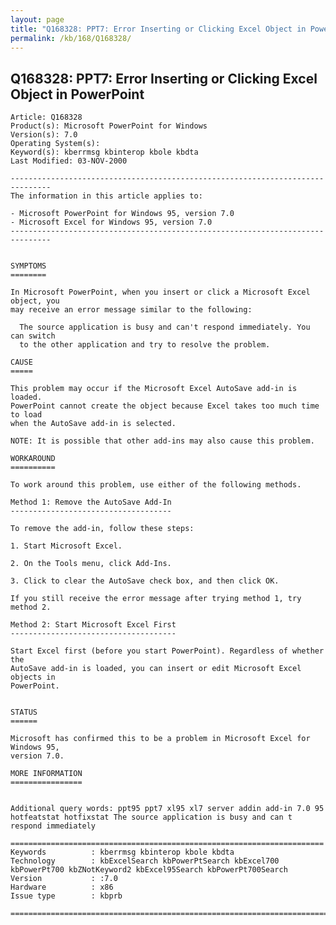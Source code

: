 ```yaml
---
layout: page
title: "Q168328: PPT7: Error Inserting or Clicking Excel Object in PowerPoint"
permalink: /kb/168/Q168328/
---
```


## Q168328: PPT7: Error Inserting or Clicking Excel Object in PowerPoint

	Article: Q168328
	Product(s): Microsoft PowerPoint for Windows
	Version(s): 7.0
	Operating System(s): 
	Keyword(s): kberrmsg kbinterop kbole kbdta
	Last Modified: 03-NOV-2000
	
	-------------------------------------------------------------------------------
	The information in this article applies to:
	
	- Microsoft PowerPoint for Windows 95, version 7.0 
	- Microsoft Excel for Windows 95, version 7.0 
	-------------------------------------------------------------------------------
	
	
	SYMPTOMS
	========
	
	In Microsoft PowerPoint, when you insert or click a Microsoft Excel object, you
	may receive an error message similar to the following:
	
	  The source application is busy and can't respond immediately. You can switch
	  to the other application and try to resolve the problem.
	
	CAUSE
	=====
	
	This problem may occur if the Microsoft Excel AutoSave add-in is loaded.
	PowerPoint cannot create the object because Excel takes too much time to load
	when the AutoSave add-in is selected.
	
	NOTE: It is possible that other add-ins may also cause this problem.
	
	WORKAROUND
	==========
	
	To work around this problem, use either of the following methods.
	
	Method 1: Remove the AutoSave Add-In
	------------------------------------
	
	To remove the add-in, follow these steps:
	
	1. Start Microsoft Excel.
	
	2. On the Tools menu, click Add-Ins.
	
	3. Click to clear the AutoSave check box, and then click OK.
	
	If you still receive the error message after trying method 1, try method 2.
	
	Method 2: Start Microsoft Excel First
	-------------------------------------
	
	Start Excel first (before you start PowerPoint). Regardless of whether the
	AutoSave add-in is loaded, you can insert or edit Microsoft Excel objects in
	PowerPoint.
	
	
	STATUS
	======
	
	Microsoft has confirmed this to be a problem in Microsoft Excel for Windows 95,
	version 7.0.
	
	MORE INFORMATION
	================
	
	
	Additional query words: ppt95 ppt7 xl95 xl7 server addin add-in 7.0 95 hotfeatstat hotfixstat The source application is busy and can t respond immediately
	
	======================================================================
	Keywords          : kberrmsg kbinterop kbole kbdta 
	Technology        : kbExcelSearch kbPowerPtSearch kbExcel700 kbPowerPt700 kbZNotKeyword2 kbExcel95Search kbPowerPt700Search
	Version           : :7.0
	Hardware          : x86
	Issue type        : kbprb
	
	=============================================================================
	
